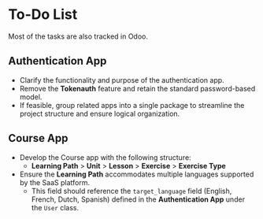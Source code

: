 # To-Do List

Most of the tasks are also tracked in Odoo.

## Authentication App
- Clarify the functionality and purpose of the authentication app.
- Remove the **Tokenauth** feature and retain the standard password-based model.
- If feasible, group related apps into a single package to streamline the project structure and ensure logical organization.

## Course App
- Develop the Course app with the following structure:
  - **Learning Path** > **Unit** > **Lesson** > **Exercise** > **Exercise Type**
- Ensure the **Learning Path** accommodates multiple languages supported by the SaaS platform.  
  - This field should reference the `target_language` field (English, French, Dutch, Spanish) defined in the **Authentication App** under the `User` class.
